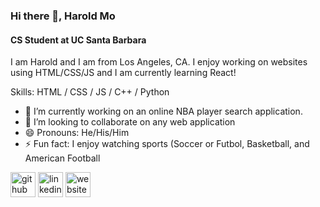 ### Hi there 👋, Harold Mo
#### CS Student at UC Santa Barbara
I am Harold and I am from Los Angeles, CA. I enjoy working on websites using HTML/CSS/JS and I am currently learning React!

Skills: HTML / CSS / JS / C++ / Python

- 🔭 I’m currently working on an online NBA player search application. 
- 👯 I’m looking to collaborate on any web application 
- 😄 Pronouns: He/His/Him 
- ⚡ Fun fact: I enjoy watching sports (Soccer or Futbol, Basketball, and American Football 


[<img src='https://cdn.jsdelivr.net/npm/simple-icons@3.0.1/icons/github.svg' alt='github' height='40'>](https://github.com/Wyzae23)  [<img src='https://cdn.jsdelivr.net/npm/simple-icons@3.0.1/icons/linkedin.svg' alt='linkedin' height='40' color='white' background='white' background-color='white'>](https://www.linkedin.com/in/https://www.linkedin.com/in/harold-mo//)  [<img src='https://cdn.jsdelivr.net/npm/simple-icons@3.0.1/icons/icloud.svg' alt='website' height='40'>](https://wyzae23.github.io/portfolio/)  


<!---
[![Anurag's GitHub stats](https://github-readme-stats.vercel.app/api?username=Wyzae23)](https://github.com/anuraghazra/github-readme-stats)
--->
